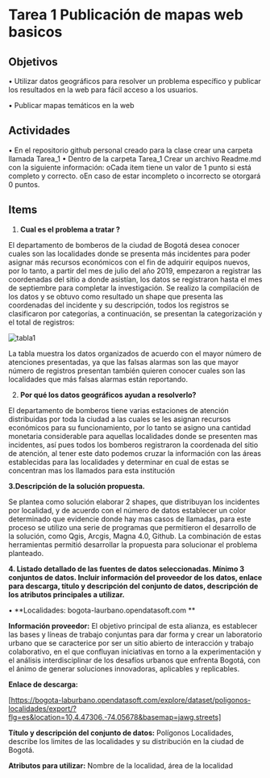 # Tarea 1 Publicación de mapas web basicos

## Objetivos

•	Utilizar datos geográficos para resolver un problema específico y publicar los resultados en la web para fácil acceso a los usuarios.

•	Publicar mapas temáticos en la web

## Actividades

•	En el repositorio github personal creado para la clase crear una carpeta llamada Tarea_1
•	Dentro de la carpeta Tarea_1 Crear un archivo Readme.md con la siguiente información:
               oCada item tiene un valor de 1 punto si está completo y correcto.
                oEn caso de estar incompleto o incorrecto se otorgará 0 puntos.
 
## Items

 1. **Cual es el problema a tratar ?** 

El departamento de bomberos de la ciudad de Bogotá desea conocer cuales son las localidades donde se presenta más incidentes para poder asignar más recursos económicos con el fin de adquirir equipos nuevos, por lo tanto, a partir del mes de julio del año 2019, empezaron a registrar las coordenadas del sitio a donde asistían, los datos se registraron hasta el mes de septiembre para completar la investigación. Se realizo la compilación de los datos y se obtuvo como resultado un shape que presenta las coordenadas del incidente y su descripción, todos los registros se clasificaron por categorías, a continuación, se presentan la categorización y el total de registros: 

![tabla1](  https://u3101499.github.io/Ejercicio_1/Tarea_1/Imagenes/1.jpg "ejemplo tabla servicios")


La tabla muestra los datos organizados de acuerdo con el mayor número de atenciones presentadas, ya que las falsas alarmas son las que mayor número de registros presentan también quieren conocer cuales son las localidades que más falsas alarmas están reportando. 

2.	**Por qué los datos geográficos ayudan a resolverlo?**

El departamento de bomberos tiene varias estaciones de atención distribuidas por toda la ciudad a las cuales se les asignan recursos económicos para su funcionamiento, por lo tanto se asigno una cantidad monetaria considerable para aquellas localidades donde se presenten mas incidentes, así pues todos los bomberos registraron la coordenada del sitio de atención, al tener este dato podemos cruzar la información con las áreas establecidas para las localidades y determinar en cual de estas se concentran mas los llamados para esta institución

**3.Descripción de la solución propuesta.**

Se plantea como solución elaborar 2 shapes, que distribuyan los incidentes por localidad, y de acuerdo con el número de datos establecer un color determinado que evidencie donde hay mas casos de llamadas, para este proceso se utilizo una serie de programas que permitieron el desarrollo de la solución, como Qgis, Arcgis, Magna 4.0, Github. La combinación de estas herramientas permitió desarrollar la propuesta para solucionar el problema planteado.

**4.	Listado detallado de las fuentes de datos seleccionadas. Mínimo 3 conjuntos de datos. Incluir información del proveedor de los datos, enlace para descarga, título y descripción del conjunto de datos, descripción de los atributos principales a utilizar.** 

•	**Localidades: bogota-laurbano.opendatasoft.com **

**Información proveedor:** El objetivo principal de esta alianza, es establecer las bases y líneas de trabajo conjuntas para dar forma y crear un laboratorio urbano que se caracterice por ser un sitio abierto de interacción y trabajo colaborativo, en el que confluyan iniciativas en torno a la experimentación y el análisis interdisciplinar de los desafíos urbanos que enfrenta Bogotá, con el ánimo de generar soluciones innovadoras, aplicables y replicables.

**Enlace de descarga:** 

[https://bogota-laburbano.opendatasoft.com/explore/dataset/poligonos-localidades/export/?flg=es&location=10,4.47306,-74.05678&basemap=jawg.streets]

**Título y descripción del conjunto de datos:**  Polígonos Localidades, describe los limites de las localidades y su distribución en la ciudad de Bogotá. 

**Atributos para utilizar:**  Nombre de la localidad, área de la localidad 

